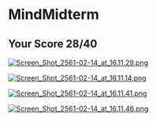 # MindMidterm

## Your Score 28/40

[![Screen_Shot_2561-02-14_at_16.11.29.png](https://s14.postimg.org/5n9hlwt3l/Screen_Shot_2561-02-14_at_16.11.29.png)](https://postimg.org/image/jgxuaylot/)

[![Screen_Shot_2561-02-14_at_16.11.14.png](https://s14.postimg.org/84l8t7nap/Screen_Shot_2561-02-14_at_16.11.14.png)](https://postimg.org/image/cqhd1k8tp/)

[![Screen_Shot_2561-02-14_at_16.11.41.png](https://s14.postimg.org/9we7o5gy9/Screen_Shot_2561-02-14_at_16.11.41.png)](https://postimg.org/image/487wx9clp/)

[![Screen_Shot_2561-02-14_at_16.11.46.png](https://s14.postimg.org/5ai3ftikh/Screen_Shot_2561-02-14_at_16.11.46.png)](https://postimg.org/image/cqhd1m69p/)
